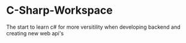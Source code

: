 # C-Sharp-Workspace
The start to learn c# for more versitility when developing backend and creating new web api's
